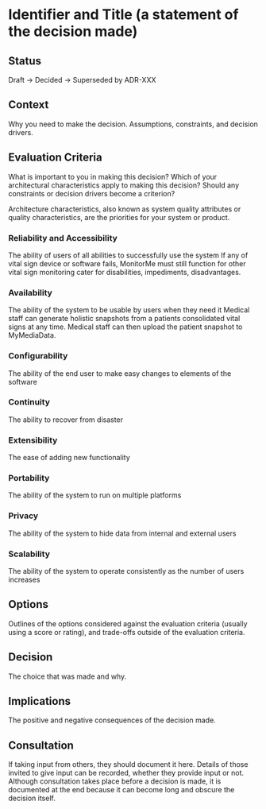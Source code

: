 # Identifier and Title (a statement of the decision made)

## Status
Draft -> Decided -> Superseded by ADR-XXX

## Context
Why you need to make the decision. Assumptions, constraints, and decision drivers.

## Evaluation Criteria
What is important to you in making this decision?
Which of your architectural characteristics apply to making this decision?
Should any constraints or decision drivers become a criterion?

Architecture characteristics, also known as system quality attributes or quality characteristics, are the priorities for your system or product.

### Reliability and Accessibility
The ability of users of all abilities to successfully use the system
If any of vital sign device or software fails, MonitorMe must still function for other vital sign monitoring
cater for disabilities, impediments, disadvantages.

### Availability
The ability of the system to be usable by users when they need it
Medical staff can generate holistic snapshots from a patients consolidated vital signs at any time. Medical staff can then upload the patient snapshot to MyMediaData.

### Configurability
The ability of the end user to make easy changes to elements of the software


### Continuity
The ability to recover from disaster

### Extensibility
The ease of adding new functionality

### Portability
The ability of the system to run on multiple platforms

### Privacy
The ability of the system to hide data from internal and external users

### Scalability
The ability of the system to operate consistently as the number of users increases


## Options
Outlines of the options considered against the evaluation criteria (usually using a
score or rating), and trade-offs outside of the evaluation criteria.

## Decision
The choice that was made and why.

## Implications
The positive and negative consequences of the decision made.

## Consultation
If taking input from others, they should document it here. Details of those invited
to give input can be recorded, whether they provide input or not. Although
consultation takes place before a decision is made, it is documented at the end
because it can become long and obscure the decision itself.
